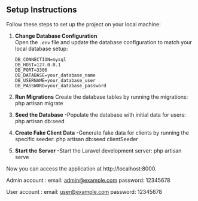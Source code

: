 ## Setup Instructions

Follow these steps to set up the project on your local machine:

1. **Change Database Configuration**  
   Open the `.env` file and update the database configuration to match your local database setup:

   ```plaintext
   DB_CONNECTION=mysql
   DB_HOST=127.0.0.1
   DB_PORT=3306
   DB_DATABASE=your_database_name
   DB_USERNAME=your_database_user
   DB_PASSWORD=your_database_password

2. **Run Migrations**
Create the database tables by running the migrations:
php artisan migrate

3. **Seed the Database**
-Populate the database with initial data for users:
php artisan db:seed

4. **Create Fake Client Data**
-Generate fake data for clients by running the specific seeder:
php artisan db:seed clientSeeder

5. **Start the Server**
-Start the Laravel development server:
php artisan serve

Now you can access the application at http://localhost:8000.

Admin account :
email: admin@example.com
password: 12345678

User account :
email: user@example.com
password: 12345678